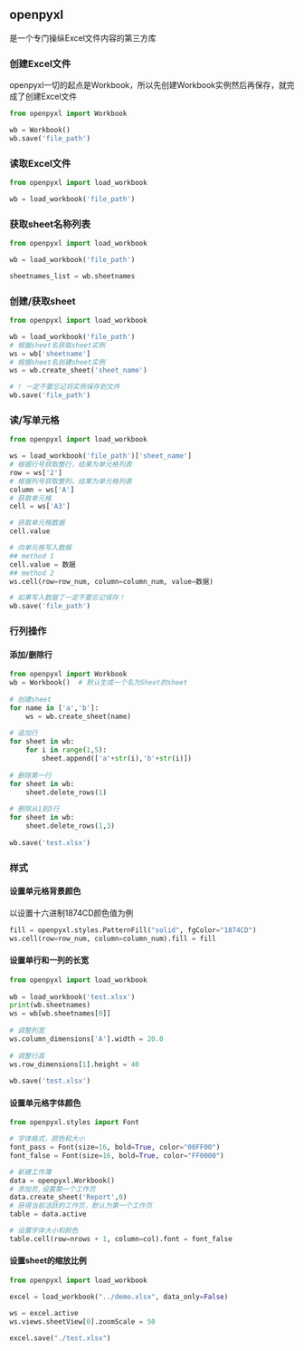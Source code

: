 ## openpyxl
是一个专门操纵Excel文件内容的第三方库


### 创建Excel文件
openpyxl一切的起点是Workbook，所以先创建Workbook实例然后再保存，就完成了创建Excel文件
```python
from openpyxl import Workbook

wb = Workbook()
wb.save('file_path')
```


### 读取Excel文件
```python
from openpyxl import load_workbook

wb = load_workbook('file_path')
```

### 获取sheet名称列表
```python
from openpyxl import load_workbook

wb = load_workbook('file_path')

sheetnames_list = wb.sheetnames
```

### 创建/获取sheet
```python
from openpyxl import load_workbook

wb = load_workbook('file_path')
# 根据sheet名获取sheet实例
ws = wb['sheetname']
# 根据sheet名创建sheet实例
ws = wb.create_sheet('sheet_name')

# ! 一定不要忘记将实例保存到文件
wb.save('file_path')
```

### 读/写单元格
```python
from openpyxl import load_workbook

ws = load_workbook('file_path')['sheet_name']
# 根据行号获取整行，结果为单元格列表
row = ws['2']
# 根据列号获取整列，结果为单元格列表
column = ws['A']
# 获取单元格
cell = ws['A3']

# 获取单元格数据
cell.value

# 向单元格写入数据
## method 1
cell.value = 数据
## method 2
ws.cell(row=row_num, column=column_num, value=数据)

# 如果写入数据了一定不要忘记保存！
wb.save('file_path')
```


### 行列操作
#### 添加/删除行
```python
from openpyxl import Workbook
wb = Workbook()  # 默认生成一个名为Sheet的sheet
 
# 创建sheet
for name in ['a','b']:
    ws = wb.create_sheet(name)
 
# 追加行
for sheet in wb:
    for i in range(1,5):
        sheet.append(['a'+str(i),'b'+str(i)])
 
# 删除第一行
for sheet in wb:
    sheet.delete_rows(1)
 
# 删除从1到3行
for sheet in wb:
    sheet.delete_rows(1,3)
 
wb.save('test.xlsx')
```


### 样式
#### 设置单元格背景颜色
以设置十六进制1874CD颜色值为例
```python
fill = openpyxl.styles.PatternFill("solid", fgColor="1874CD")
ws.cell(row=row_num, column=column_num).fill = fill
```
#### 设置单行和一列的长宽
```python
from openpyxl import load_workbook
 
wb = load_workbook('test.xlsx')
print(wb.sheetnames)
ws = wb[wb.sheetnames[0]]
 
# 调整列宽
ws.column_dimensions['A'].width = 20.0
 
# 调整行高
ws.row_dimensions[1].height = 40
 
wb.save('test.xlsx')
```


#### 设置单元格字体颜色
```python
from openpyxl.styles import Font

# 字体格式，颜色和大小
font_pass = Font(size=16, bold=True, color="00FF00")
font_false = Font(size=16, bold=True, color="FF0000")

# 新建工作簿
data = openpyxl.Workbook() 
# 添加页,设置第一个工作页
data.create_sheet('Report',0)  
# 获得当前活跃的工作页，默认为第一个工作页
table = data.active 

# 设置字体大小和颜色
table.cell(row=nrows + 1, column=col).font = font_false
```


#### 设置sheet的缩放比例
```python
from openpyxl import load_workbook

excel = load_workbook("../demo.xlsx", data_only=False)

ws = excel.active
ws.views.sheetView[0].zoomScale = 50

excel.save("./test.xlsx")
```

